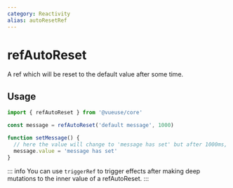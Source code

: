 ```yaml
---
category: Reactivity
alias: autoResetRef
---
```


# refAutoReset

A ref which will be reset to the default value after some time.

## Usage

```ts
import { refAutoReset } from '@vueuse/core'

const message = refAutoReset('default message', 1000)

function setMessage() {
  // here the value will change to 'message has set' but after 1000ms, it will change to 'default message'
  message.value = 'message has set'
}
```

::: info
You can use `triggerRef` to trigger effects after making deep mutations to the inner value of a refAutoReset.
:::
